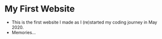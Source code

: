 # My First Website

* This is the first website I made as I (re)started my coding journey in May 2020.
* Memories...
